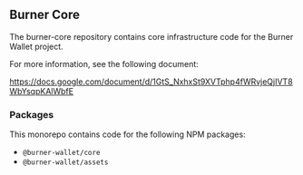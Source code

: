 ## Burner Core

The burner-core repository contains core infrastructure code for the Burner Wallet project.

For more information, see the following document:

https://docs.google.com/document/d/1GtS_NxhxSt9XVTphp4fWRvjeQjIVT8WbYsqpKAlWbfE

### Packages

This monorepo contains code for the following NPM packages:

- `@burner-wallet/core`
- `@burner-wallet/assets`
